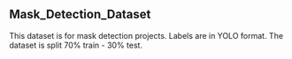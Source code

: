 ## Mask_Detection_Dataset

This dataset is for mask detection projects. Labels are in YOLO format. The dataset is split 70% train - 30% test.
